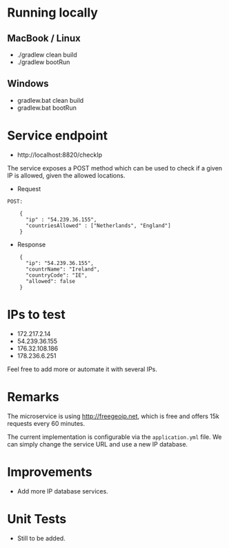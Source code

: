 # Running locally

## MacBook / Linux

* ./gradlew clean build
* ./gradlew bootRun

## Windows

* gradlew.bat clean build
* gradlew.bat bootRun

# Service endpoint

* http://localhost:8820/checkIp

The service exposes a POST method which can be used to check if a given IP is allowed, given
the allowed locations.

* Request

```
POST:

    {
      "ip" : "54.239.36.155",
      "countriesAllowed" : ["Netherlands", "England"]
    }
```

* Response

```
    {
      "ip": "54.239.36.155",
      "countrName": "Ireland",
      "countryCode": "IE",
      "allowed": false
    }
```

# IPs to test

* 172.217.2.14
* 54.239.36.155
* 176.32.108.186
* 178.236.6.251

Feel free to add more or automate it with several IPs.

# Remarks

The microservice is using http://freegeoip.net, which is free and offers 15k requests
every 60 minutes.

The current implementation is configurable via the ```application.yml``` file.
We can simply change the service URL and use a new IP database.

# Improvements

* Add more IP database services.

# Unit Tests

* Still to be added.
